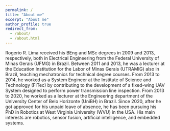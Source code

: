 ```yaml
---
permalink: /
title: "About me"
excerpt: "About me"
author_profile: true
redirect_from: 
  - /about/
  - /about.html
---
```


Rogerio R. Lima received his BEng and MSc degrees in 2009 and 2013, respectively, both in Electrical Engineering from the Federal University of Minas Gerais (UFMG) in Brazil. Between 2011 and 2013, he was a lecturer at the Education Institution for the Labor of Minas Gerais (UTRAMIG) also in Brazil, teaching mechatronics for technical degree courses. From 2013 to 2014, he worked as a System Engineer at the Institute of Science and Technology (FITec) by contributing to the development of a fixed-wing UAV System designed to perform power transmission line inspection. From 2013 to 2020, he worked as a lecturer at the Engineering department of the University Center of Belo Horizonte (UniBH) in Brazil. Since 2020, after he got approved for his unpaid leave of absence, he has been pursuing his PhD in Robotics at West Virginia University (WVU) in the USA. His main interests are robotics, sensor fusion, artificial intelligence, and embedded systems.
